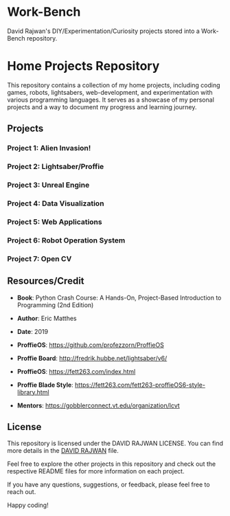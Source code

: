 # Work-Bench
David Rajwan's DIY/Experimentation/Curiosity projects stored into a Work-Bench repository. 

# Home Projects Repository

This repository contains a collection of my home projects, including coding games, robots, lightsabers, web-development, and experimentation with various programming languages. It serves as a showcase of my personal projects and a way to document my progress and learning journey.

## Projects

### Project 1: Alien Invasion!
### Project 2: Lightsaber/Proffie
### Project 3: Unreal Engine
### Project 4: Data Visualization
### Project 5: Web Applications
### Project 6: Robot Operation System 
### Project 7: Open CV

## Resources/Credit

- **Book**: Python Crash Course: A Hands-On, Project-Based Introduction to Programming (2nd Edition)
- **Author**: Eric Matthes
- **Date**: 2019

- **ProffieOS**: https://github.com/profezzorn/ProffieOS
- **Proffie Board**: http://fredrik.hubbe.net/lightsaber/v6/
- **ProffieOS**: https://fett263.com/index.html
- **Proffie Blade Style**: https://fett263.com/fett263-proffieOS6-style-library.html
- **Mentors**: https://gobblerconnect.vt.edu/organization/lcvt

## License

This repository is licensed under the DAVID RAJWAN LICENSE. You can find more details in the [DAVID RAJWAN](DR) file.

Feel free to explore the other projects in this repository and check out the respective README files for more information on each project.

If you have any questions, suggestions, or feedback, please feel free to reach out.

Happy coding!



